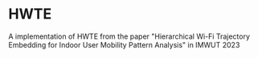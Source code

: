 # HWTE
A implementation of HWTE from the paper "Hierarchical Wi-Fi Trajectory Embedding for Indoor User Mobility Pattern Analysis" in IMWUT 2023
